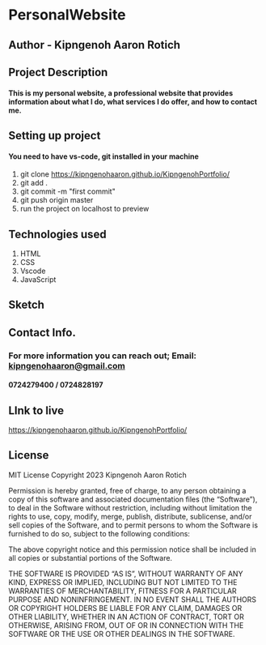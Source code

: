 # PersonalWebsite

## Author - Kipngenoh Aaron Rotich

## Project Description

#### This is my personal website, a professional website that provides information about what I do, what services I do offer, and how to contact me.

## Setting up project

#### You need to have vs-code, git installed in your machine

1. git clone https://kipngenohaaron.github.io/KipngenohPortfolio/
2. git add .
3. git commit -m "first commit"
4. git push origin master
5. run the project on localhost to preview

## Technologies used

1. HTML
2. CSS
3. Vscode
4. JavaScript

## Sketch

## Contact Info.
### For more information you can reach out; Email: kipngenohaaron@gmail.com
#### 0724279400 / 0724828197

## LInk to live 
https://kipngenohaaron.github.io/KipngenohPortfolio/

## License
MIT License
Copyright 2023 Kipngenoh Aaron Rotich

Permission is hereby granted, free of charge, to any person obtaining a copy of this software and associated documentation files (the “Software”), to deal in the Software without restriction, including without limitation the rights to use, copy, modify, merge, publish, distribute, sublicense, and/or sell copies of the Software, and to permit persons to whom the Software is furnished to do so, subject to the following conditions:

The above copyright notice and this permission notice shall be included in all copies or substantial portions of the Software.

THE SOFTWARE IS PROVIDED “AS IS”, WITHOUT WARRANTY OF ANY KIND, EXPRESS OR IMPLIED, INCLUDING BUT NOT LIMITED TO THE WARRANTIES OF MERCHANTABILITY, FITNESS FOR A PARTICULAR PURPOSE AND NONINFRINGEMENT. IN NO EVENT SHALL THE AUTHORS OR COPYRIGHT HOLDERS BE LIABLE FOR ANY CLAIM, DAMAGES OR OTHER LIABILITY, WHETHER IN AN ACTION OF CONTRACT, TORT OR OTHERWISE, ARISING FROM, OUT OF OR IN CONNECTION WITH THE SOFTWARE OR THE USE OR OTHER DEALINGS IN THE SOFTWARE.

